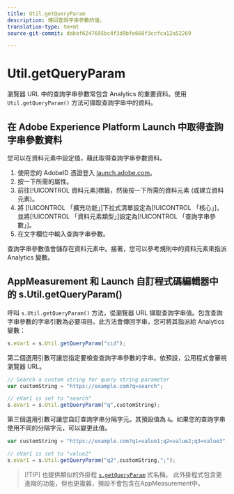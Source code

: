 ```yaml
---
title: Util.getQueryParam
description: 傳回查詢字串參數的值。
translation-type: tm+mt
source-git-commit: dabaf6247695bc4f3d9bfe668f3ccfca12a52269

---
```



# Util.getQueryParam

瀏覽器 URL 中的查詢字串參數常包含 Analytics 的重要資料。使用 `Util.getQueryParam()` 方法可擷取查詢字串中的資料。

## 在 Adobe Experience Platform Launch 中取得查詢字串參數資料

您可以在資料元素中設定值，藉此取得查詢字串參數資料。

1. 使用您的 AdobeID 憑證登入 [launch.adobe.com](https://launch.adobe.com)。
2. 按一下所需的屬性。
3. 前往[!UICONTROL 資料元素]標籤，然後按一下所需的資料元素 (或建立資料元素)。
4. 將 [!UICONTROL 「擴充功能」]下拉式清單設定為[!UICONTROL 「核心」]，並將[!UICONTROL 「資料元素類型」]設定為[!UICONTROL 「查詢字串參數」]。
5. 在文字欄位中輸入查詢字串參數。

查詢字串參數值會儲存在資料元素中。接著，您可以參考規則中的資料元素來指派 Analytics 變數。

## AppMeasurement 和 Launch 自訂程式碼編輯器中的 s.Util.getQueryParam()

呼叫 `s.Util.getQueryParam()` 方法，從瀏覽器 URL 擷取查詢字串值。包含查詢字串參數的字串引數為必要項目。此方法會傳回字串，您可將其指派給 Analytics 變數：

```js
s.eVar1 = s.Util.getQueryParam("cid");
```

第二個選用引數可讓您指定要檢查查詢字串參數的字串。依預設，公用程式會審視瀏覽器 URL。

```js
// Search a custom string for query string parameter
var customString = "https://example.com?q=search";

// eVar1 is set to "search"
s.eVar1 = s.Util.getQueryParam("q",customString);
```

第三個選用引數可讓您自訂查詢字串分隔字元。其預設值為 `&`。如果您的查詢字串使用不同的分隔字元，可以變更此值。

```js
var customString = "https://example.com?q1=value1;q2=value2;q3=value3";

// eVar1 is set to "value2"
s.eVar1 = s.Util.getQueryParam("q2",customString,";");
```

>[!TIP] 也提供類似的外掛程 [`s.getQueryParam`](../plugins/getqueryparam.md) 式名稱。 此外掛程式包含更進階的功能，但也更複雜，預設不會包含在AppMeasurement中。
